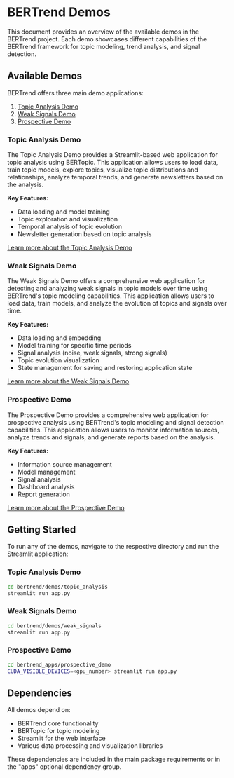 # BERTrend Demos

This document provides an overview of the available demos in the BERTrend project. Each demo showcases different capabilities of the BERTrend framework for topic modeling, trend analysis, and signal detection.

## Available Demos

BERTrend offers three main demo applications:

1. [Topic Analysis Demo](#topic-analysis-demo)
2. [Weak Signals Demo](#weak-signals-demo)
3. [Prospective Demo](#prospective-demo)

### Topic Analysis Demo

The Topic Analysis Demo provides a Streamlit-based web application for topic analysis using BERTopic. This application allows users to load data, train topic models, explore topics, visualize topic distributions and relationships, analyze temporal trends, and generate newsletters based on the analysis.

**Key Features:**
- Data loading and model training
- Topic exploration and visualization
- Temporal analysis of topic evolution
- Newsletter generation based on topic analysis

[Learn more about the Topic Analysis Demo](demos/topic_analysis_demo.md)

### Weak Signals Demo

The Weak Signals Demo offers a comprehensive web application for detecting and analyzing weak signals in topic models over time using BERTrend's topic modeling capabilities. This application allows users to load data, train models, and analyze the evolution of topics and signals over time.

**Key Features:**
- Data loading and embedding
- Model training for specific time periods
- Signal analysis (noise, weak signals, strong signals)
- Topic evolution visualization
- State management for saving and restoring application state

[Learn more about the Weak Signals Demo](demos/weak_signals_demo.md)

### Prospective Demo

The Prospective Demo provides a comprehensive web application for prospective analysis using BERTrend's topic modeling and signal detection capabilities. This application allows users to monitor information sources, analyze trends and signals, and generate reports based on the analysis.

**Key Features:**
- Information source management
- Model management
- Signal analysis
- Dashboard analysis
- Report generation

[Learn more about the Prospective Demo](demos/prospective_demo.md)

## Getting Started

To run any of the demos, navigate to the respective directory and run the Streamlit application:

### Topic Analysis Demo
```bash
cd bertrend/demos/topic_analysis
streamlit run app.py
```

### Weak Signals Demo
```bash
cd bertrend/demos/weak_signals
streamlit run app.py
```

### Prospective Demo
```bash
cd bertrend_apps/prospective_demo
CUDA_VISIBLE_DEVICES=<gpu_number> streamlit run app.py
```

## Dependencies

All demos depend on:
- BERTrend core functionality
- BERTopic for topic modeling
- Streamlit for the web interface
- Various data processing and visualization libraries

These dependencies are included in the main package requirements or in the "apps" optional dependency group.